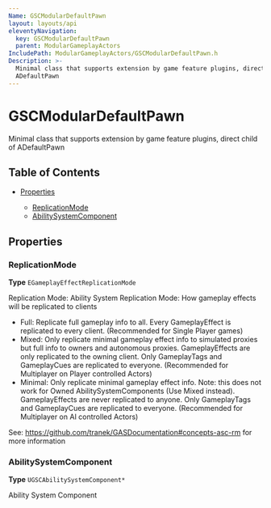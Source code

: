 ```yaml
---
Name: GSCModularDefaultPawn
layout: layouts/api
eleventyNavigation:
  key: GSCModularDefaultPawn
  parent: ModularGameplayActors
IncludePath: ModularGameplayActors/GSCModularDefaultPawn.h
Description: >-
  Minimal class that supports extension by game feature plugins, direct child of
  ADefaultPawn
---
```



# GSCModularDefaultPawn

Minimal class that supports extension by game feature plugins, direct child of ADefaultPawn

## Table of Contents

*   [Properties](#properties)

    *   [ReplicationMode](#replicationmode)
    *   [AbilitySystemComponent](#abilitysystemcomponent)

## Properties

### ReplicationMode

**Type** `EGameplayEffectReplicationMode`

Replication Mode:
Ability System Replication Mode: How gameplay effects will be replicated to clients

*   Full: Replicate full gameplay info to all. Every GameplayEffect is replicated to every client.
    (Recommended for Single Player games)
*   Mixed: Only replicate minimal gameplay effect info to simulated proxies but full info to owners and autonomous proxies.
    GameplayEffects are only replicated to the owning client. Only GameplayTags and GameplayCues are replicated to everyone.
    (Recommended for Multiplayer on Player controlled Actors)
*   Minimal: Only replicate minimal gameplay effect info. Note: this does not work for Owned AbilitySystemComponents (Use Mixed instead).
    GameplayEffects are never replicated to anyone. Only GameplayTags and GameplayCues are replicated to everyone.
    (Recommended for Multiplayer on AI controlled Actors)

See: https://github.com/tranek/GASDocumentation#concepts-asc-rm for more information

### AbilitySystemComponent

**Type** `UGSCAbilitySystemComponent*`

Ability System Component
    
